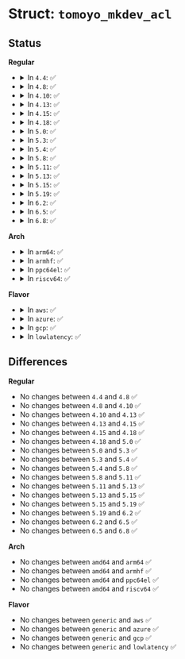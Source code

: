 # Struct: <code>tomoyo_mkdev_acl</code>

## Status
<b>Regular</b>
<ul>
<li>
<details>
<summary>In <code>4.4</code>: ✅</summary>

```c
struct tomoyo_mkdev_acl {
    struct tomoyo_acl_info head;
    u8 perm;
    struct tomoyo_name_union name;
    struct tomoyo_number_union mode;
    struct tomoyo_number_union major;
    struct tomoyo_number_union minor;
};
```
</details>
</li>
<li>
<details>
<summary>In <code>4.8</code>: ✅</summary>

```c
struct tomoyo_mkdev_acl {
    struct tomoyo_acl_info head;
    u8 perm;
    struct tomoyo_name_union name;
    struct tomoyo_number_union mode;
    struct tomoyo_number_union major;
    struct tomoyo_number_union minor;
};
```
</details>
</li>
<li>
<details>
<summary>In <code>4.10</code>: ✅</summary>

```c
struct tomoyo_mkdev_acl {
    struct tomoyo_acl_info head;
    u8 perm;
    struct tomoyo_name_union name;
    struct tomoyo_number_union mode;
    struct tomoyo_number_union major;
    struct tomoyo_number_union minor;
};
```
</details>
</li>
<li>
<details>
<summary>In <code>4.13</code>: ✅</summary>

```c
struct tomoyo_mkdev_acl {
    struct tomoyo_acl_info head;
    u8 perm;
    struct tomoyo_name_union name;
    struct tomoyo_number_union mode;
    struct tomoyo_number_union major;
    struct tomoyo_number_union minor;
};
```
</details>
</li>
<li>
<details>
<summary>In <code>4.15</code>: ✅</summary>

```c
struct tomoyo_mkdev_acl {
    struct tomoyo_acl_info head;
    u8 perm;
    struct tomoyo_name_union name;
    struct tomoyo_number_union mode;
    struct tomoyo_number_union major;
    struct tomoyo_number_union minor;
};
```
</details>
</li>
<li>
<details>
<summary>In <code>4.18</code>: ✅</summary>

```c
struct tomoyo_mkdev_acl {
    struct tomoyo_acl_info head;
    u8 perm;
    struct tomoyo_name_union name;
    struct tomoyo_number_union mode;
    struct tomoyo_number_union major;
    struct tomoyo_number_union minor;
};
```
</details>
</li>
<li>
<details>
<summary>In <code>5.0</code>: ✅</summary>

```c
struct tomoyo_mkdev_acl {
    struct tomoyo_acl_info head;
    u8 perm;
    struct tomoyo_name_union name;
    struct tomoyo_number_union mode;
    struct tomoyo_number_union major;
    struct tomoyo_number_union minor;
};
```
</details>
</li>
<li>
<details>
<summary>In <code>5.3</code>: ✅</summary>

```c
struct tomoyo_mkdev_acl {
    struct tomoyo_acl_info head;
    u8 perm;
    struct tomoyo_name_union name;
    struct tomoyo_number_union mode;
    struct tomoyo_number_union major;
    struct tomoyo_number_union minor;
};
```
</details>
</li>
<li>
<details>
<summary>In <code>5.4</code>: ✅</summary>

```c
struct tomoyo_mkdev_acl {
    struct tomoyo_acl_info head;
    u8 perm;
    struct tomoyo_name_union name;
    struct tomoyo_number_union mode;
    struct tomoyo_number_union major;
    struct tomoyo_number_union minor;
};
```
</details>
</li>
<li>
<details>
<summary>In <code>5.8</code>: ✅</summary>

```c
struct tomoyo_mkdev_acl {
    struct tomoyo_acl_info head;
    u8 perm;
    struct tomoyo_name_union name;
    struct tomoyo_number_union mode;
    struct tomoyo_number_union major;
    struct tomoyo_number_union minor;
};
```
</details>
</li>
<li>
<details>
<summary>In <code>5.11</code>: ✅</summary>

```c
struct tomoyo_mkdev_acl {
    struct tomoyo_acl_info head;
    u8 perm;
    struct tomoyo_name_union name;
    struct tomoyo_number_union mode;
    struct tomoyo_number_union major;
    struct tomoyo_number_union minor;
};
```
</details>
</li>
<li>
<details>
<summary>In <code>5.13</code>: ✅</summary>

```c
struct tomoyo_mkdev_acl {
    struct tomoyo_acl_info head;
    u8 perm;
    struct tomoyo_name_union name;
    struct tomoyo_number_union mode;
    struct tomoyo_number_union major;
    struct tomoyo_number_union minor;
};
```
</details>
</li>
<li>
<details>
<summary>In <code>5.15</code>: ✅</summary>

```c
struct tomoyo_mkdev_acl {
    struct tomoyo_acl_info head;
    u8 perm;
    struct tomoyo_name_union name;
    struct tomoyo_number_union mode;
    struct tomoyo_number_union major;
    struct tomoyo_number_union minor;
};
```
</details>
</li>
<li>
<details>
<summary>In <code>5.19</code>: ✅</summary>

```c
struct tomoyo_mkdev_acl {
    struct tomoyo_acl_info head;
    u8 perm;
    struct tomoyo_name_union name;
    struct tomoyo_number_union mode;
    struct tomoyo_number_union major;
    struct tomoyo_number_union minor;
};
```
</details>
</li>
<li>
<details>
<summary>In <code>6.2</code>: ✅</summary>

```c
struct tomoyo_mkdev_acl {
    struct tomoyo_acl_info head;
    u8 perm;
    struct tomoyo_name_union name;
    struct tomoyo_number_union mode;
    struct tomoyo_number_union major;
    struct tomoyo_number_union minor;
};
```
</details>
</li>
<li>
<details>
<summary>In <code>6.5</code>: ✅</summary>

```c
struct tomoyo_mkdev_acl {
    struct tomoyo_acl_info head;
    u8 perm;
    struct tomoyo_name_union name;
    struct tomoyo_number_union mode;
    struct tomoyo_number_union major;
    struct tomoyo_number_union minor;
};
```
</details>
</li>
<li>
<details>
<summary>In <code>6.8</code>: ✅</summary>

```c
struct tomoyo_mkdev_acl {
    struct tomoyo_acl_info head;
    u8 perm;
    struct tomoyo_name_union name;
    struct tomoyo_number_union mode;
    struct tomoyo_number_union major;
    struct tomoyo_number_union minor;
};
```
</details>
</li>
</ul>
<b>Arch</b>
<ul>
<li>
<details>
<summary>In <code>arm64</code>: ✅</summary>

```c
struct tomoyo_mkdev_acl {
    struct tomoyo_acl_info head;
    u8 perm;
    struct tomoyo_name_union name;
    struct tomoyo_number_union mode;
    struct tomoyo_number_union major;
    struct tomoyo_number_union minor;
};
```
</details>
</li>
<li>
<details>
<summary>In <code>armhf</code>: ✅</summary>

```c
struct tomoyo_mkdev_acl {
    struct tomoyo_acl_info head;
    u8 perm;
    struct tomoyo_name_union name;
    struct tomoyo_number_union mode;
    struct tomoyo_number_union major;
    struct tomoyo_number_union minor;
};
```
</details>
</li>
<li>
<details>
<summary>In <code>ppc64el</code>: ✅</summary>

```c
struct tomoyo_mkdev_acl {
    struct tomoyo_acl_info head;
    u8 perm;
    struct tomoyo_name_union name;
    struct tomoyo_number_union mode;
    struct tomoyo_number_union major;
    struct tomoyo_number_union minor;
};
```
</details>
</li>
<li>
<details>
<summary>In <code>riscv64</code>: ✅</summary>

```c
struct tomoyo_mkdev_acl {
    struct tomoyo_acl_info head;
    u8 perm;
    struct tomoyo_name_union name;
    struct tomoyo_number_union mode;
    struct tomoyo_number_union major;
    struct tomoyo_number_union minor;
};
```
</details>
</li>
</ul>
<b>Flavor</b>
<ul>
<li>
<details>
<summary>In <code>aws</code>: ✅</summary>

```c
struct tomoyo_mkdev_acl {
    struct tomoyo_acl_info head;
    u8 perm;
    struct tomoyo_name_union name;
    struct tomoyo_number_union mode;
    struct tomoyo_number_union major;
    struct tomoyo_number_union minor;
};
```
</details>
</li>
<li>
<details>
<summary>In <code>azure</code>: ✅</summary>

```c
struct tomoyo_mkdev_acl {
    struct tomoyo_acl_info head;
    u8 perm;
    struct tomoyo_name_union name;
    struct tomoyo_number_union mode;
    struct tomoyo_number_union major;
    struct tomoyo_number_union minor;
};
```
</details>
</li>
<li>
<details>
<summary>In <code>gcp</code>: ✅</summary>

```c
struct tomoyo_mkdev_acl {
    struct tomoyo_acl_info head;
    u8 perm;
    struct tomoyo_name_union name;
    struct tomoyo_number_union mode;
    struct tomoyo_number_union major;
    struct tomoyo_number_union minor;
};
```
</details>
</li>
<li>
<details>
<summary>In <code>lowlatency</code>: ✅</summary>

```c
struct tomoyo_mkdev_acl {
    struct tomoyo_acl_info head;
    u8 perm;
    struct tomoyo_name_union name;
    struct tomoyo_number_union mode;
    struct tomoyo_number_union major;
    struct tomoyo_number_union minor;
};
```
</details>
</li>
</ul>

## Differences
<b>Regular</b>
<ul>
<li>
No changes between <code>4.4</code> and <code>4.8</code> ✅
</li>
<li>
No changes between <code>4.8</code> and <code>4.10</code> ✅
</li>
<li>
No changes between <code>4.10</code> and <code>4.13</code> ✅
</li>
<li>
No changes between <code>4.13</code> and <code>4.15</code> ✅
</li>
<li>
No changes between <code>4.15</code> and <code>4.18</code> ✅
</li>
<li>
No changes between <code>4.18</code> and <code>5.0</code> ✅
</li>
<li>
No changes between <code>5.0</code> and <code>5.3</code> ✅
</li>
<li>
No changes between <code>5.3</code> and <code>5.4</code> ✅
</li>
<li>
No changes between <code>5.4</code> and <code>5.8</code> ✅
</li>
<li>
No changes between <code>5.8</code> and <code>5.11</code> ✅
</li>
<li>
No changes between <code>5.11</code> and <code>5.13</code> ✅
</li>
<li>
No changes between <code>5.13</code> and <code>5.15</code> ✅
</li>
<li>
No changes between <code>5.15</code> and <code>5.19</code> ✅
</li>
<li>
No changes between <code>5.19</code> and <code>6.2</code> ✅
</li>
<li>
No changes between <code>6.2</code> and <code>6.5</code> ✅
</li>
<li>
No changes between <code>6.5</code> and <code>6.8</code> ✅
</li>
</ul>
<b>Arch</b>
<ul>
<li>
No changes between <code>amd64</code> and <code>arm64</code> ✅
</li>
<li>
No changes between <code>amd64</code> and <code>armhf</code> ✅
</li>
<li>
No changes between <code>amd64</code> and <code>ppc64el</code> ✅
</li>
<li>
No changes between <code>amd64</code> and <code>riscv64</code> ✅
</li>
</ul>
<b>Flavor</b>
<ul>
<li>
No changes between <code>generic</code> and <code>aws</code> ✅
</li>
<li>
No changes between <code>generic</code> and <code>azure</code> ✅
</li>
<li>
No changes between <code>generic</code> and <code>gcp</code> ✅
</li>
<li>
No changes between <code>generic</code> and <code>lowlatency</code> ✅
</li>
</ul>
